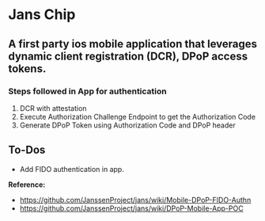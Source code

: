# Jans Chip

## A  first party ios mobile application that leverages dynamic client registration (DCR), DPoP access tokens.


### Steps followed in App for authentication

1. DCR with attestation
2. Execute Authorization Challenge Endpoint to get the Authorization Code
3. Generate DPoP Token using Authorization Code and DPoP header

## To-Dos

- Add FIDO authentication in app.



**Reference:**
- https://github.com/JanssenProject/jans/wiki/Mobile-DPoP-FIDO-Authn
- https://github.com/JanssenProject/jans/wiki/DPoP-Mobile-App-POC